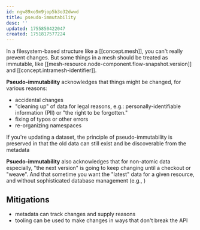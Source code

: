 ```yaml
---
id: ngw89xo9m9jop5b3o32dwwd
title: pseudo-immutability
desc: ''
updated: 1755850422047
created: 1751817577224
---
```


In a filesystem-based structure like a [[concept.mesh]], you can't really prevent changes. But some things in a mesh should be treated as immutable, like [[mesh-resource.node-component.flow-snapshot.version]] and [[concept.intramesh-identifier]].

**Pseudo-immutability** acknowledges that things might be changed, for various reasons:

- accidental changes
- "cleaning up" of data for legal reasons, e.g.: personally-identifiable information (PII) or "the right to be forgotten."
- fixing of typos or other errors
- re-organizing namespaces

If you're updating a dataset, the principle of pseudo-immutability is preserved in that the old data can still exist and be discoverable from the metadata 


**Psuedo-immutability** also acknowledges that for non-atomic data especially, "the next version" is going to keep changing until a checkout or "weave". And that sometime you want the "latest" data for a given resource, and without sophisticated database management (e.g., )


## Mitigations

- metadata can track changes and supply reasons
- tooling can be used to make changes in ways that don't break the API

